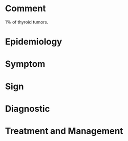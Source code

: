# Comment

1% of thyroid tumors.

# Epidemiology

# Symptom

# Sign

# Diagnostic

# Treatment and Management
